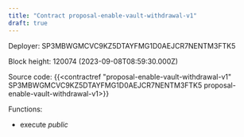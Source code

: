```yaml
---
title: "Contract proposal-enable-vault-withdrawal-v1"
draft: true
---
```

Deployer: SP3MBWGMCVC9KZ5DTAYFMG1D0AEJCR7NENTM3FTK5


 



Block height: 120074 (2023-09-08T08:59:30.000Z)

Source code: {{<contractref "proposal-enable-vault-withdrawal-v1" SP3MBWGMCVC9KZ5DTAYFMG1D0AEJCR7NENTM3FTK5 proposal-enable-vault-withdrawal-v1>}}

Functions:

* execute _public_
